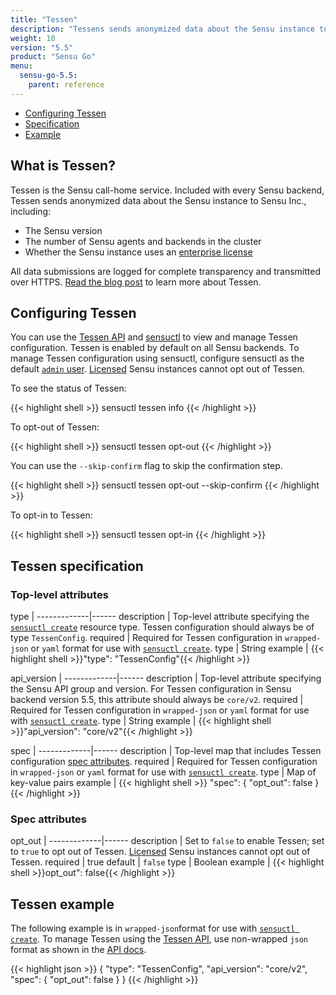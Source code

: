 ```yaml
---
title: "Tessen"
description: "Tessens sends anonymized data about the Sensu instance to Sensu Inc. You can use sensuctl to view and manage Tessen configuration. Read the reference to configure Tessen."
weight: 10
version: "5.5"
product: "Sensu Go"
menu: 
  sensu-go-5.5:
    parent: reference
---
```


- [Configuring Tessen](#configuring-tessen)
- [Specification](#tessen-specification)
- [Example](#tessen-example)

## What is Tessen?

Tessen is the Sensu call-home service.
Included with every Sensu backend, Tessen sends anonymized data about the Sensu instance to Sensu Inc., including:

- The Sensu version
- The number of Sensu agents and backends in the cluster
- Whether the Sensu instance uses an [enterprise license][4]

All data submissions are logged for complete transparency and transmitted over HTTPS.
[Read the blog post][1] to learn more about Tessen.

## Configuring Tessen

You can use the [Tessen API][2] and [sensuctl][3] to view and manage Tessen configuration.
Tessen is enabled by default on all Sensu backends.
To manage Tessen configuration using sensuctl, configure sensuctl as the default [`admin` user](../../reference/rbac#default-user).
[Licensed][4] Sensu instances cannot opt out of Tessen.

To see the status of Tessen:

{{< highlight shell >}}
sensuctl tessen info
{{< /highlight >}}

To opt-out of Tessen:

{{< highlight shell >}}
sensuctl tessen opt-out
{{< /highlight >}}

You can use the `--skip-confirm` flag to skip the confirmation step.

{{< highlight shell >}}
sensuctl tessen opt-out --skip-confirm
{{< /highlight >}}

To opt-in to Tessen:

{{< highlight shell >}}
sensuctl tessen opt-in
{{< /highlight >}}

## Tessen specification

### Top-level attributes

type         | 
-------------|------
description  | Top-level attribute specifying the [`sensuctl create`][sc] resource type. Tessen configuration should always be of type `TessenConfig`.
required     | Required for Tessen configuration in `wrapped-json` or `yaml` format for use with [`sensuctl create`][sc].
type         | String
example      | {{< highlight shell >}}"type": "TessenConfig"{{< /highlight >}}

api_version  | 
-------------|------
description  | Top-level attribute specifying the Sensu API group and version. For Tessen configuration in Sensu backend version 5.5, this attribute should always be `core/v2`.
required     | Required for Tessen configuration in `wrapped-json` or `yaml` format for use with [`sensuctl create`][sc].
type         | String
example      | {{< highlight shell >}}"api_version": "core/v2"{{< /highlight >}}

spec         | 
-------------|------
description  | Top-level map that includes Tessen configuration [spec attributes][sp].
required     | Required for Tessen configuration in `wrapped-json` or `yaml` format for use with [`sensuctl create`][sc].
type         | Map of key-value pairs
example      | {{< highlight shell >}}
"spec": {
  "opt_out": false
}
{{< /highlight >}}

### Spec attributes

opt_out      | 
-------------|------ 
description  | Set to `false` to enable Tessen; set to `true` to opt out of Tessen. [Licensed][4] Sensu instances cannot opt out of Tessen.
required     | true
default      | `false`
type         | Boolean
example      | {{< highlight shell >}}opt_out": false{{< /highlight >}}

## Tessen example

The following example is in `wrapped-json`format for use with [`sensuctl create`][sc].
To manage Tessen using the [Tessen API][2], use non-wrapped `json` format as shown in the [API docs][2].

{{< highlight json >}}
{
  "type": "TessenConfig",
  "api_version": "core/v2",
  "spec": {
    "opt_out": false
  }
}
{{< /highlight >}}

[1]: https://blog.sensu.io/announcing-tessen-the-sensu-call-home-service
[2]: ../../api/tessen
[3]: ../../sensuctl/reference
[4]: ../license
[sc]: ../../sensuctl/reference#creating-resources
[sp]: #spec-attributes
